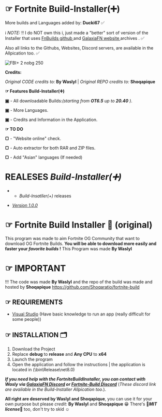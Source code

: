 
# ☞ Fortnite Build-Installer(➕) 
More builds and Languages added by: **Ducki67** ✅

ℹ️ *NOTE:* ‼️ I do NOT own this i, just made a "better" sort of version of the Installer that uses [FnBuilds github ](https://github.com/n6617x/Fortnitebuilds) and [GalaxiaFN website ](https://galaxiafn.co.uk) archives . ✅

Also all links to the Githubs, Websites, Discord servers,  are available in the Allpication too. ✅

![FBI+ 2 nobg 250](https://github.com/user-attachments/assets/10d1d74d-6eda-416b-942a-691b967f2373)

**Credits:**

*Original CODE credits to:* **By Waslyl** | *Original REPO credits to:* **Shoqapique**




**☞ Features Build-Installer(➕)**

 **▣** - All downloadable Builds:*(starting from **OT6.5** up to **20.40** )*.

 **▣** - More Languages.

 **▣** - Credits and Information in the Application.

**☞ TO DO**

 **▢** - "Website online" check.

 **▢** - Auto extractor for both RAR and ZIP files.

 **▢** - Add "Asian" languages (If needed)

# REALESES *Build-Installer(➕)*
- -  *Build-Insatller(+)* releases 

 - [*Version 1.0.0*](https://github.com/Ducki67/Fortnite-Build-Installer-Plus/releases/tag/Build-Insatller%2B)



# ☞ Fortnite Build Installer 📌 (original)
This program was made to aim Fortnite OG Community that want to download OG Fortnite Builds.
**You will be able to download more easily and faster your *favorite builds* !**
This Program was made **By Waslyl**


# ☞ IMPORTANT
!!! The code was made **By Waslyl** and the repo of the build was made and hosted by **Shoqapique**
https://github.com/Shoqaratio/fortnite-build

## ☞ REQUIREMENTS
- [Visual Studio](https://visualstudio.microsoft.com/fr/thank-you-downloading-visual-studio/?sku=Community&channel=Release&version=VS2022&source=VSLandingPage&cid=2030&passive=false) (Have basic knowledge to run an app (really difficult for some people))

## ☞ INSTALLATION 🗂

1. Download the Project
2. Replace **debug** to **release** and **Any CPU** to **x64**
3. Launch the program
5. Open the application and follow the instructions | the application is located in (\bin\Release\net8.0)

***If you need help with the FortniteBuildInstaller, you can contact with Wasly via [GalaxiaFN Discord](https://dsc.gg/galaxiaftn) or [Fortnite-Build Discord](https://discord.gg/QkfTM4gY9d)*** (*These discord link are available in the Build-Installer Allpication too.*).

**All right are deserved by Waslyl and Shoqapique**, you can use it for your own purpose but please *credit:* **By Waslyl** and **Shoqapique** 😁
There's 🧾***MIT license***🧾 too, don't try to skid ☺️


